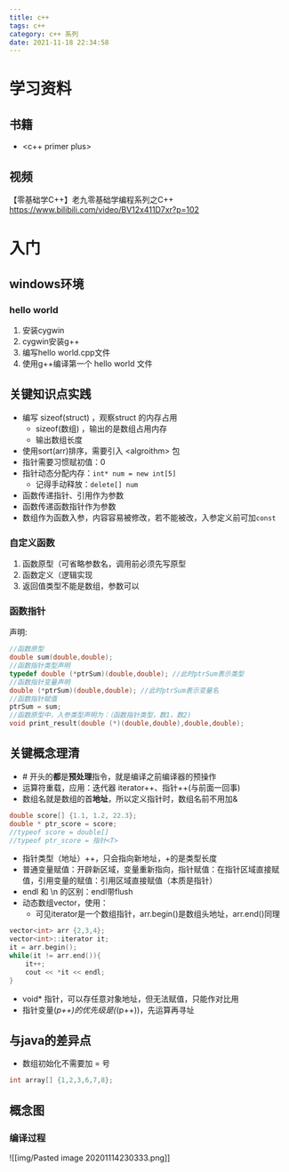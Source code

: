 ```yaml
---
title: c++
tags: c++
category: c++ 系列
date: 2021-11-18 22:34:58
---
```


# 学习资料
## 书籍
- <c++ primer plus>

## 视频
【零基础学C++】老九零基础学编程系列之C++
https://www.bilibili.com/video/BV12x411D7xr?p=102


# 入门
## windows环境
### hello world
1. 安装cygwin
2. cygwin安装g++
3. 编写hello world.cpp文件
4. 使用g++编译第一个 hello world 文件

## 关键知识点实践
- 编写 sizeof(struct) ，观察struct 的内存占用
	- sizeof(数组) ，输出的是数组占用内存
	- 输出数组长度
- 使用sort(arr)排序，需要引入 \<algroithm\> 包
- 指针需要习惯赋初值：0
- 指针动态分配内存：``int* num = new int[5]``
	- 记得手动释放：``delete[] num``
- 函数传递指针、引用作为参数
- 函数传递函数指针作为参数
- 数组作为函数入参，内容容易被修改，若不能被改，入参定义前可加`const`

### 自定义函数
1. 函数原型（可省略参数名，调用前必须先写原型
2. 函数定义（逻辑实现
3. 返回值类型不能是数组，参数可以


### 函数指针
声明:
```c++
//函数原型
double sum(double,double);
//函数指针类型声明
typedef double (*ptrSum)(double,double); //此时ptrSum表示类型
//函数指针变量声明
double (*ptrSum)(double,double); //此时ptrSum表示变量名
//函数指针赋值
ptrSum = sum;
//函数原型中，入参类型声明为：（函数指针类型，数1，数2)
void print_result(double (*)(double,double),double,double);
```
## 关键概念理清
- \# 开头的**都**是**预处理**指令，就是编译之前编译器的预操作
- 运算符重载，应用：迭代器 iterator++、指针++(与前面一回事)
- 数组名就是数组的首**地址**，所以定义指针时，数组名前不用加&
```c++
double score[] {1.1, 1.2, 22.3};
double * ptr_score = score;
//typeof score = double[]
//typeof ptr_score = 指针<T>
```
- 指针类型（地址）++，只会指向新地址，+的是类型长度
- 普通变量赋值：开辟新区域，变量重新指向，指针赋值：在指针区域直接赋值，引用变量的赋值：引用区域直接赋值（本质是指针）
- endl 和 \n 的区别：endl带flush
- 动态数组vector，使用：
	- 可见iterator是一个数组指针，arr.begin()是数组头地址，arr.end()同理
```c++
vector<int> arr {2,3,4};
vector<int>::iterator it;
it = arr.begin();
while(it != arr.end()){
	it++;
	cout << *it << endl;
}
```
- void* 指针，可以存任意对象地址，但无法赋值，只能作对比用
- 指针变量(*p++)的优先级是(*(p++))，先运算再寻址


## 与java的差异点
- 数组初始化不需要加 = 号
```c++
int array[] {1,2,3,6,7,8};
```


## 概念图
### 编译过程
![[img/Pasted image 20201114230333.png]]

